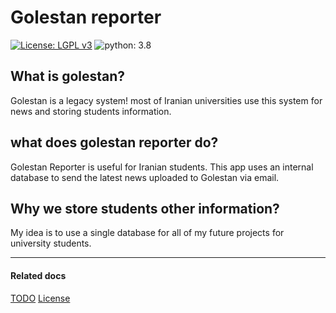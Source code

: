 # Golestan reporter
[![License: LGPL v3](https://img.shields.io/static/v1?label=License&message=LGPL%20v3+&color=blue)](./license.md)
![python: 3.8](https://img.shields.io/static/v1?label=python&message=3.4%2B&color=yellow)

## What is golestan?
Golestan is a legacy system! most of Iranian universities use this system for news and storing students information.

## what does golestan reporter do?
Golestan Reporter is useful for Iranian students. This app uses an internal database to send the latest news uploaded to Golestan via email.

## Why we store students other information?
My idea is to use a single database for all of my future projects for university students.


***
#### Related docs
[TODO](./doc/TODO.md)
[License](./doc/license.md)